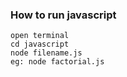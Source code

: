 ### How to run javascript
```
open terminal
cd javascript
node filename.js
eg: node factorial.js
```